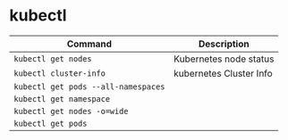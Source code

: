 # kubectl

|     Command                       |      Description       |
|-----------------------------------|------------------------|
|`kubectl get nodes`                | Kubernetes node status |
|`kubectl cluster-info`             | kubernetes Cluster Info|
|`kubectl get pods --all-namespaces`|                        |
|`kubectl get namespace`            |                        |
|`kubectl get nodes -o=wide`        |                        |
|`kubectl get pods`                 |                        |